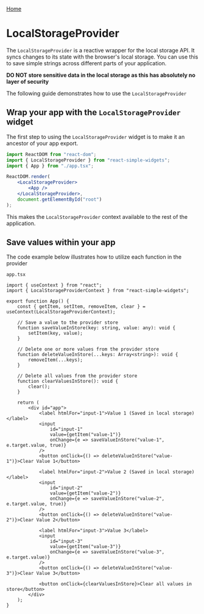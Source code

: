 [Home](../../../README.md)

# LocalStorageProvider

The `LocalStorageProvider` is a reactive wrapper for the local storage API. It syncs changes to its state with the browser's local storage. You can use this to save simple strings across different parts of your application.

**DO NOT store sensitive data in the local storage as this has absolutely no layer of security**

The following guide demonstrates how to use the `LocalStorageProvider`

## Wrap your app with the `LocalStorageProvider` widget

The first step to using the `LocalStorageProvider` widget is to make it an ancestor of your app export.

```jsx
import ReactDOM from "react-dom";
import { LocalStorageProvider } from "react-simple-widgets";
import { App } from "./app.tsx";

ReactDOM.render(
    <LocalStorageProvider>
        <App />
    </LocalStorageProvider>,
    document.getElementById("root")
);
```

This makes the `LocalStorageProvider` context available to the rest of the application. 

## Save values within your app

The code example below illustrates how to utilize each function in the provider

`app.tsx`

```tsx
import { useContext } from "react";
import { LocalStorageProviderContext } from "react-simple-widgets";

export function App() {
    const { getItem, setItem, removeItem, clear } = useContext(LocalStorageProviderContext);

    // Save a value to the provider store
    function saveValueInStore(key: string, value: any): void {
        setItem(key, value);
    }

    // Delete one or more values from the provider store
    function deleteValueInStore(...keys: Array<string>): void {
        removeItem(...keys);
    }

    // Delete all values from the provider store
    function clearValuesInStore(): void {
        clear();
    }

    return (
        <div id="app">
            <label htmlFor="input-1">Value 1 (Saved in local storage)</label>
            <input
                id="input-1"
                value={getItem("value-1")}
                onChange={e => saveValueInStore("value-1", e.target.value, true)}
            />
            <button onClick={() => deleteValueInStore("value-1")}>Clear Value 1</button>

            <label htmlFor="input-2">Value 2 (Saved in local storage)</label>
            <input
                id="input-2"
                value={getItem("value-2")}
                onChange={e => saveValueInStore("value-2", e.target.value, true)}
            />
            <button onClick={() => deleteValueInStore("value-2")}>Clear Value 2</button>

            <label htmlFor="input-3">Value 3</label>
            <input 
                id="input-3" 
                value={getItem("value-3")} 
                onChange={e => saveValueInStore("value-3", e.target.value)} 
            />
            <button onClick={() => deleteValueInStore("value-3")}>Clear Value 3</button>

            <button onClick={clearValuesInStore}>Clear all values in store</button>
        </div>
    );
}
```

